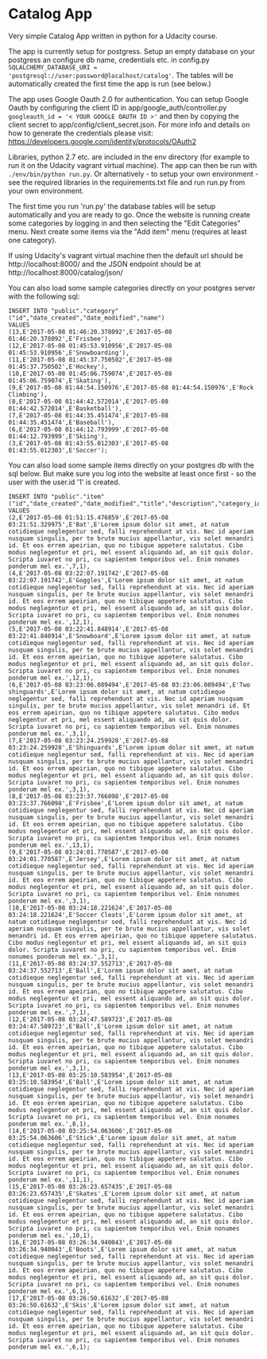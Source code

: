 # Catalog App

Very simple Catalog App written in python for a Udacity course. 

The app is currently setup for postgress. Setup an empty database on your postgress an configure db name, credentials etc. in config.py ``SQLALCHEMY_DATABASE_URI = 'postgresql://user:password@localhost/catalog'``. The tables will be automatically created the first time the app is run (see below.)

The app uses Google Oauth 2.0 for authentication. You can setup Google Oauth by configuring the client ID in app/google_auth/controller.py ``googleauth_id = '< YOUR GOOGLE OAUTH ID >'`` and then by copying the client secret to app/config/client_secret.json. For more info and details on how to generate the credentials please visit: https://developers.google.com/identity/protocols/OAuth2

Libraries, python 2.7 etc. are included in the env directory (for example to run it on the Udacity vagrant virtual machine). The app can then be run with ``./env/bin/python run.py``. Or alternatively - to setup your own environment - see the required libraries in the requirements.txt file and run run.py from your own environment. 

The first time you run 'run.py' the database tables will be setup automatically and you are ready to go. Once the website is running create some categories by logging in and then selecting the "Edit Categories" menu. Next create some items via the "Add item" menu (requires at least one category).

If using Udacity's vagrant virtual machine then the default url should be http://localhost:8000/ and the JSON endpoint should be at http://localhost:8000/catalog/json/ 

You can also load some sample categories directly on your postgres server with the following sql:

```
INSERT INTO "public"."category"("id","date_created","date_modified","name")
VALUES
(13,E'2017-05-08 01:46:20.378092',E'2017-05-08 01:46:20.378092',E'Frisbee'),
(12,E'2017-05-08 01:45:53.910956',E'2017-05-08 01:45:53.910956',E'Snowboarding'),
(11,E'2017-05-08 01:45:37.750502',E'2017-05-08 01:45:37.750502',E'Hockey'),
(10,E'2017-05-08 01:45:06.759074',E'2017-05-08 01:45:06.759074',E'Skating'),
(9,E'2017-05-08 01:44:54.150976',E'2017-05-08 01:44:54.150976',E'Rock Climbing'),
(8,E'2017-05-08 01:44:42.572014',E'2017-05-08 01:44:42.572014',E'Basketball'),
(7,E'2017-05-08 01:44:35.451474',E'2017-05-08 01:44:35.451474',E'Baseball'),
(6,E'2017-05-08 01:44:12.793999',E'2017-05-08 01:44:12.793999',E'Skiing'),
(3,E'2017-05-08 01:43:55.012303',E'2017-05-08 01:43:55.012303',E'Soccer');
```

You can also load some sample items directly on your postgres db with the sql below. But make sure you log into the website at least once first - so the user with the user.id '1' is created.  

```
INSERT INTO "public"."item"("id","date_created","date_modified","title","description","category_id","user_id")
VALUES
(2,E'2017-05-08 01:51:15.476859',E'2017-05-08 03:21:51.329975',E'Bat',E'Lorem ipsum dolor sit amet, at natum cotidieque neglegentur sed, falli reprehendunt at vis. Nec id aperiam nusquam singulis, per te brute mucius appellantur, vis solet menandri id. Et eos errem apeirian, quo no tibique appetere salutatus. Cibo modus neglegentur et pri, mel essent aliquando ad, an sit quis dolor. Scripta iuvaret no pri, cu sapientem temporibus vel. Enim nonumes ponderum mel ex.',7,1),
(4,E'2017-05-08 03:22:07.191742',E'2017-05-08 03:22:07.191742',E'Goggles',E'Lorem ipsum dolor sit amet, at natum cotidieque neglegentur sed, falli reprehendunt at vis. Nec id aperiam nusquam singulis, per te brute mucius appellantur, vis solet menandri id. Et eos errem apeirian, quo no tibique appetere salutatus. Cibo modus neglegentur et pri, mel essent aliquando ad, an sit quis dolor. Scripta iuvaret no pri, cu sapientem temporibus vel. Enim nonumes ponderum mel ex.',12,1),
(5,E'2017-05-08 03:22:41.848914',E'2017-05-08 03:22:41.848914',E'Snowboard',E'Lorem ipsum dolor sit amet, at natum cotidieque neglegentur sed, falli reprehendunt at vis. Nec id aperiam nusquam singulis, per te brute mucius appellantur, vis solet menandri id. Et eos errem apeirian, quo no tibique appetere salutatus. Cibo modus neglegentur et pri, mel essent aliquando ad, an sit quis dolor. Scripta iuvaret no pri, cu sapientem temporibus vel. Enim nonumes ponderum mel ex.',12,1),
(6,E'2017-05-08 03:23:06.089494',E'2017-05-08 03:23:06.089494',E'Two shinguards',E'Lorem ipsum dolor sit amet, at natum cotidieque neglegentur sed, falli reprehendunt at vis. Nec id aperiam nusquam singulis, per te brute mucius appellantur, vis solet menandri id. Et eos errem apeirian, quo no tibique appetere salutatus. Cibo modus neglegentur et pri, mel essent aliquando ad, an sit quis dolor. Scripta iuvaret no pri, cu sapientem temporibus vel. Enim nonumes ponderum mel ex.',3,1),
(7,E'2017-05-08 03:23:24.259928',E'2017-05-08 03:23:24.259928',E'Shinguards',E'Lorem ipsum dolor sit amet, at natum cotidieque neglegentur sed, falli reprehendunt at vis. Nec id aperiam nusquam singulis, per te brute mucius appellantur, vis solet menandri id. Et eos errem apeirian, quo no tibique appetere salutatus. Cibo modus neglegentur et pri, mel essent aliquando ad, an sit quis dolor. Scripta iuvaret no pri, cu sapientem temporibus vel. Enim nonumes ponderum mel ex.',3,1),
(8,E'2017-05-08 03:23:37.766098',E'2017-05-08 03:23:37.766098',E'Frisbee',E'Lorem ipsum dolor sit amet, at natum cotidieque neglegentur sed, falli reprehendunt at vis. Nec id aperiam nusquam singulis, per te brute mucius appellantur, vis solet menandri id. Et eos errem apeirian, quo no tibique appetere salutatus. Cibo modus neglegentur et pri, mel essent aliquando ad, an sit quis dolor. Scripta iuvaret no pri, cu sapientem temporibus vel. Enim nonumes ponderum mel ex.',13,1),
(9,E'2017-05-08 03:24:01.770587',E'2017-05-08 03:24:01.770587',E'Jersey',E'Lorem ipsum dolor sit amet, at natum cotidieque neglegentur sed, falli reprehendunt at vis. Nec id aperiam nusquam singulis, per te brute mucius appellantur, vis solet menandri id. Et eos errem apeirian, quo no tibique appetere salutatus. Cibo modus neglegentur et pri, mel essent aliquando ad, an sit quis dolor. Scripta iuvaret no pri, cu sapientem temporibus vel. Enim nonumes ponderum mel ex.',3,1),
(10,E'2017-05-08 03:24:18.221624',E'2017-05-08 03:24:18.221624',E'Soccer Cleats',E'Lorem ipsum dolor sit amet, at natum cotidieque neglegentur sed, falli reprehendunt at vis. Nec id aperiam nusquam singulis, per te brute mucius appellantur, vis solet menandri id. Et eos errem apeirian, quo no tibique appetere salutatus. Cibo modus neglegentur et pri, mel essent aliquando ad, an sit quis dolor. Scripta iuvaret no pri, cu sapientem temporibus vel. Enim nonumes ponderum mel ex.',3,1),
(11,E'2017-05-08 03:24:37.552713',E'2017-05-08 03:24:37.552713',E'Ball',E'Lorem ipsum dolor sit amet, at natum cotidieque neglegentur sed, falli reprehendunt at vis. Nec id aperiam nusquam singulis, per te brute mucius appellantur, vis solet menandri id. Et eos errem apeirian, quo no tibique appetere salutatus. Cibo modus neglegentur et pri, mel essent aliquando ad, an sit quis dolor. Scripta iuvaret no pri, cu sapientem temporibus vel. Enim nonumes ponderum mel ex.',7,1),
(12,E'2017-05-08 03:24:47.589723',E'2017-05-08 03:24:47.589723',E'Ball',E'Lorem ipsum dolor sit amet, at natum cotidieque neglegentur sed, falli reprehendunt at vis. Nec id aperiam nusquam singulis, per te brute mucius appellantur, vis solet menandri id. Et eos errem apeirian, quo no tibique appetere salutatus. Cibo modus neglegentur et pri, mel essent aliquando ad, an sit quis dolor. Scripta iuvaret no pri, cu sapientem temporibus vel. Enim nonumes ponderum mel ex.',3,1),
(13,E'2017-05-08 03:25:10.583954',E'2017-05-08 03:25:10.583954',E'Ball',E'Lorem ipsum dolor sit amet, at natum cotidieque neglegentur sed, falli reprehendunt at vis. Nec id aperiam nusquam singulis, per te brute mucius appellantur, vis solet menandri id. Et eos errem apeirian, quo no tibique appetere salutatus. Cibo modus neglegentur et pri, mel essent aliquando ad, an sit quis dolor. Scripta iuvaret no pri, cu sapientem temporibus vel. Enim nonumes ponderum mel ex.',8,1),
(14,E'2017-05-08 03:25:54.063606',E'2017-05-08 03:25:54.063606',E'Stick',E'Lorem ipsum dolor sit amet, at natum cotidieque neglegentur sed, falli reprehendunt at vis. Nec id aperiam nusquam singulis, per te brute mucius appellantur, vis solet menandri id. Et eos errem apeirian, quo no tibique appetere salutatus. Cibo modus neglegentur et pri, mel essent aliquando ad, an sit quis dolor. Scripta iuvaret no pri, cu sapientem temporibus vel. Enim nonumes ponderum mel ex.',11,1),
(15,E'2017-05-08 03:26:23.657435',E'2017-05-08 03:26:23.657435',E'Skates',E'Lorem ipsum dolor sit amet, at natum cotidieque neglegentur sed, falli reprehendunt at vis. Nec id aperiam nusquam singulis, per te brute mucius appellantur, vis solet menandri id. Et eos errem apeirian, quo no tibique appetere salutatus. Cibo modus neglegentur et pri, mel essent aliquando ad, an sit quis dolor. Scripta iuvaret no pri, cu sapientem temporibus vel. Enim nonumes ponderum mel ex.',10,1),
(16,E'2017-05-08 03:26:34.940043',E'2017-05-08 03:26:34.940043',E'Boots',E'Lorem ipsum dolor sit amet, at natum cotidieque neglegentur sed, falli reprehendunt at vis. Nec id aperiam nusquam singulis, per te brute mucius appellantur, vis solet menandri id. Et eos errem apeirian, quo no tibique appetere salutatus. Cibo modus neglegentur et pri, mel essent aliquando ad, an sit quis dolor. Scripta iuvaret no pri, cu sapientem temporibus vel. Enim nonumes ponderum mel ex.',6,1),
(17,E'2017-05-08 03:26:50.61632',E'2017-05-08 03:26:50.61632',E'Skis',E'Lorem ipsum dolor sit amet, at natum cotidieque neglegentur sed, falli reprehendunt at vis. Nec id aperiam nusquam singulis, per te brute mucius appellantur, vis solet menandri id. Et eos errem apeirian, quo no tibique appetere salutatus. Cibo modus neglegentur et pri, mel essent aliquando ad, an sit quis dolor. Scripta iuvaret no pri, cu sapientem temporibus vel. Enim nonumes ponderum mel ex.',6,1);
```

